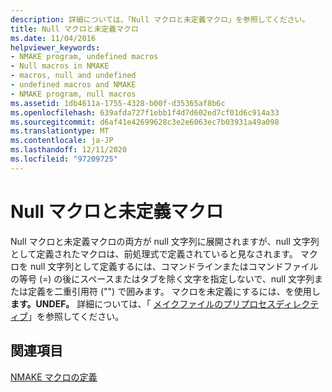 ```yaml
---
description: 詳細については、「Null マクロと未定義マクロ」を参照してください。
title: Null マクロと未定義マクロ
ms.date: 11/04/2016
helpviewer_keywords:
- NMAKE program, undefined macros
- Null macros in NMAKE
- macros, null and undefined
- undefined macros and NMAKE
- NMAKE program, null macros
ms.assetid: 1db4611a-1755-4328-b00f-d35365af8b6c
ms.openlocfilehash: 639afda727f1ebb1f4d7d602ed7cf01d6c914a33
ms.sourcegitcommit: d6af41e42699628c3e2e6063ec7b03931a49a098
ms.translationtype: MT
ms.contentlocale: ja-JP
ms.lasthandoff: 12/11/2020
ms.locfileid: "97209725"
---
```

# <a name="null-and-undefined-macros"></a>Null マクロと未定義マクロ

Null マクロと未定義マクロの両方が null 文字列に展開されますが、null 文字列として定義されたマクロは、前処理式で定義されていると見なされます。 マクロを null 文字列として定義するには、コマンドラインまたはコマンドファイルの等号 (=) の後にスペースまたはタブを除く文字を指定しないで、null 文字列または定義を二重引用符 ("") で囲みます。 マクロを未定義にするには、を使用し **ます。UNDEF。** 詳細については、「 [メイクファイルのプリプロセスディレクティブ](makefile-preprocessing-directives.md)」を参照してください。

## <a name="see-also"></a>関連項目

[NMAKE マクロの定義](defining-an-nmake-macro.md)
